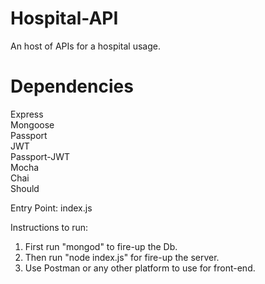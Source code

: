 # Hospital-API
An host of APIs for a hospital usage.

# Dependencies

Express <br />
Mongoose <br />
Passport <br />
JWT <br />
Passport-JWT <br />
Mocha <br />
Chai <br />
Should <br />

Entry Point: index.js

Instructions to run:

1. First run "mongod" to fire-up the Db.
2. Then run "node index.js" for fire-up the server.
3. Use Postman or any other platform to use for front-end.
